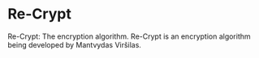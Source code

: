 # Re-Crypt
Re-Crypt: The encryption algorithm.
Re-Crypt is an encryption algorithm being developed by Mantvydas Viršilas.
